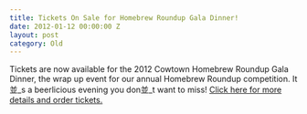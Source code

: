 ```yaml
---
title: Tickets On Sale for Homebrew Roundup Gala Dinner!
date: 2012-01-12 00:00:00 Z
layout: post
category: Old
---
```


<p>Tickets are now available for the 2012 Cowtown Homebrew Roundup Gala Dinner&#44; the wrap up event for our annual Homebrew Roundup competition. It並_s a beerlicious evening you don並_t want to miss!<o:p>&#160;<a href="http://www.yeastwranglers.ca/About/ContactUs/RequestTickets/tabid/357/Default.aspx">Click here for more details and order tickets.</a></o:p></p>
